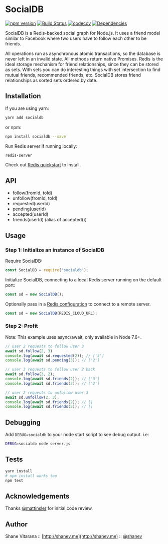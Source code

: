 # SocialDB 

[![npm version](https://badge.fury.io/js/socialdb.svg)](https://badge.fury.io/js/socialdb)
[![Build Status](https://travis-ci.org/shanev/socialdb.svg?branch=master)](https://travis-ci.org/shanev/socialdb)
[![codecov](https://codecov.io/gh/shanev/socialdb/branch/master/graph/badge.svg)](https://codecov.io/gh/shanev/socialdb)
[![Dependencies](https://david-dm.org/shanev/socialdb.svg)](https://david-dm.org/shanev/socialdb)

SocialDB is a Redis-backed social graph for Node.js. It uses a friend model similar to Facebook where two users have to follow each other to be friends. 

All operations run as asynchronous atomic transactions, so the database is never left in an invalid state. All methods return native Promises. Redis is the ideal storage mechanism for friend relationships, since they can be stored as sets. With sets you can do interesting things with set intersection to find mutual friends, recommended friends, etc. SocialDB stores friend relationships as sorted sets ordered by date.

## Installation

If you are using yarn:

```sh
yarn add socialdb
```

or npm:

```sh
npm install socialdb --save
```

Run Redis server if running locally:
```sh
redis-server
```
Check out [Redis quickstart](https://redis.io/topics/quickstart) to install.

## API
* follow(fromId, toId)
* unfollow(fromId, toId)
* requested(userId)
* pending(userId)
* accepted(userId)
* friends(userId) (alias of accepted())

## Usage

### Step 1: Initialize an instance of SocialDB

Require SocialDB:
```js
const SocialDB = require('socialdb');
```

Initialize SocialDB, connecting to a local Redis server running on the default port:
```js
const sd = new SocialDB();
```

Optionally pass in a [Redis configuration](https://github.com/NodeRedis/node_redis#rediscreateclient) to connect to a remote server.
```js
const sd = new SocialDB(REDIS_CLOUD_URL);
```

### Step 2: Profit

Note: This example uses async/await, only available in Node 7.6+.

```javascript
// user 2 requests to follow user 3
await sd.follow(2, 3)
console.log(await sd.requested(2)); // ['3']
console.log(await sd.pending(3)); // ['2']

// user 3 requests to follow user 2 back
await sd.follow(3, 2);
console.log(await sd.friends(2)); // ['3']
console.log(await sd.friends(3)); // ['2']

// user 2 requests to unfollow user 3
await sd.unfollow(2, 3);
console.log(await sd.friends(2)); // []
console.log(await sd.friends(3)); // []
```

## Debugging

Add `DEBUG=socialdb` to your node start script to see debug output. i.e:

```sh
DEBUG=socialdb node server.js
```

## Tests

```sh
yarn install
# npm install works too
npm test
```

## Acknowledgements

Thanks [@mattinsler](https://github.com/mattinsler) for initial code review.

## Author

Shane Vitarana :: [http://shanev.me](http://shanev.me) :: [@shanev](https://twitter.com/shanev)
